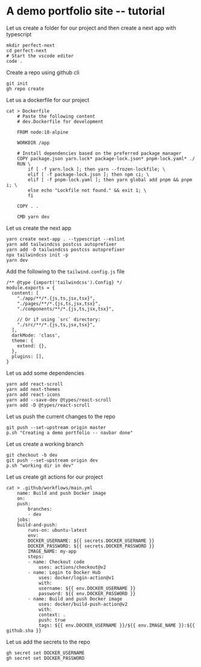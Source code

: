 # A demo portfolio site -- tutorial

Let us create a folder for our project and then create a next app with typescript

```
mkdir perfect-next
cd perfect-next
# Start the vscode editor
code .
```

Create a repo using github cli

```
git init
gh repo create
```

Let us a dockerfile for our project

```
cat > Dockerfile
    # Paste the following content
    # dev.Dockerfile for development

    FROM node:18-alpine

    WORKDIR /app

    # Install dependencies based on the preferred package manager
    COPY package.json yarn.lock* package-lock.json* pnpm-lock.yaml* ./
    RUN \
        if [ -f yarn.lock ]; then yarn --frozen-lockfile; \
        elif [ -f package-lock.json ]; then npm ci; \
        elif [ -f pnpm-lock.yaml ]; then yarn global add pnpm && pnpm i; \
        else echo "Lockfile not found." && exit 1; \
        fi

    COPY . .

    CMD yarn dev
```

Let us create the next app

```
yarn create next-app . --typescript --eslint
yarn add tailwindcss postcss autoprefixer
yarn add -D tailwindcss postcss autoprefixer
npx tailwindcss init -p
yarn dev
```

Add the following to the `tailwind.config.js` file

```
/** @type {import('tailwindcss').Config} */
module.exports = {
  content: [
    "./app/**/*.{js,ts,jsx,tsx}",
    "./pages/**/*.{js,ts,jsx,tsx}",
    "./components/**/*.{js,ts,jsx,tsx}",

    // Or if using `src` directory:
    "./src/**/*.{js,ts,jsx,tsx}",
  ],
  darkMode: 'class',
  theme: {
    extend: {},
  },
  plugins: [],
}
```

Let us add some dependencies

```
yarn add react-scroll
yarn add next-themes
yarn add react-icons
yarn add --save-dev @types/react-scroll
yarn add -D @types/react-scroll
```

Let us push the current changes to the repo

```
git push --set-upstream origin master
p.sh "Creating a demo portfolio -- navbar done"
```

Let us create a working branch

```
git checkout -b dev
git push --set-upstream origin dev
p.sh "working dir in dev"
```

Let us create git actions for our project

```
cat > .github/workflows/main.yml
    name: Build and push Docker image
    on:
    push:
        branches:
        - dev
    jobs:
    build-and-push:
        runs-on: ubuntu-latest
        env:
        DOCKER_USERNAME: ${{ secrets.DOCKER_USERNAME }}
        DOCKER_PASSWORD: ${{ secrets.DOCKER_PASSWORD }}
        IMAGE_NAME: my-app
        steps:
        - name: Checkout code
            uses: actions/checkout@v2
        - name: Login to Docker Hub
            uses: docker/login-action@v1
            with:
            username: ${{ env.DOCKER_USERNAME }}
            password: ${{ env.DOCKER_PASSWORD }}
        - name: Build and push Docker image
            uses: docker/build-push-action@v2
            with:
            context: .
            push: true
            tags: ${{ env.DOCKER_USERNAME }}/${{ env.IMAGE_NAME }}:${{ github.sha }}
```

Let us add the secrets to the repo

```
gh secret set DOCKER_USERNAME
gh secret set DOCKER_PASSWORD
```
